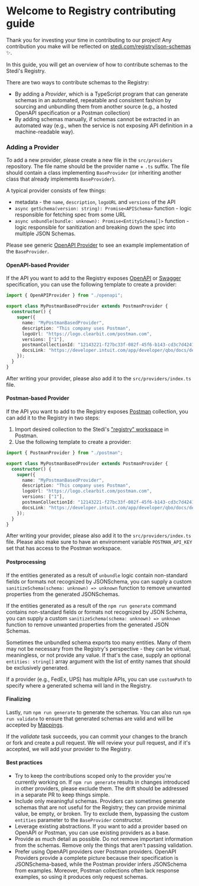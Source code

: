 # Welcome to Registry contributing guide

Thank you for investing your time in contributing to our project! Any contribution you make will be reflected on [stedi.com/registry/json-schemas](https://www.stedi.com/registry/json-schemas) :sparkles:.

In this guide, you will get an overview of how to contribute schemas to the Stedi's Registry.

There are two ways to contribute schemas to the Registry:

- By adding a _Provider_, which is a TypeScript program that can generate schemas in an automated, repeatable and consistent fashion by sourcing and unbundling them from another source (e.g., a hosted OpenAPI specification or a Postman collection)
- By adding schemas manually, if schemas cannot be extracted in an automated way (e.g., when the service is not exposing API definition in a machine-readable way).

### Adding a Provider

To add a new provider, please create a new file in the `src/providers` repository. The file name should be the provider name + `.ts` suffix. The file should contain a class implementing `BaseProvider` (or inheriting another class that already implements `BaseProvider`).

A typical provider consists of few things:

- metadata - the `name`, `description`, `logoURL` and `versions` of the API
- `async getSchema(version: string): Promise<APISchema>` function - logic responsible for fetching spec from some URL
- `async unbundle(bundle: unknown): Promise<EntitySchema[]>` function - logic responsible for sanitization and breaking down the spec into multiple JSON Schemas.

Please see generic [OpenAPI Provider](https://github.com/Stedi/registry/blob/main/src/providers/openapi.ts) to see an example implementation of the `BaseProvider`.

#### OpenAPI-based Provider

If the API you want to add to the Registry exposes [OpenAPI](https://www.openapis.org) or [Swagger](https://swagger.io) specification, you can use the following template to create a provider:

```ts
import { OpenAPIProvider } from "./openapi";

export class MyPostmanBasedProvider extends PostmanProvider {
  constructor() {
    super({
      name: "MyPostmanBasedProvider",
      description: "This company uses Postman",
      logoUrl: "https://logo.clearbit.com/postman.com",
      versions: ["1"],
      postmanCollectionId: "12143221-f27bc33f-082f-45f6-b143-cd3c7d4241da",
      docsLink: "https://developer.intuit.com/app/developer/qbo/docs/develop",
    });
  }
}
```

After writing your provider, please also add it to the `src/providers/index.ts` file.

#### Postman-based Provider

If the API you want to add to the Registry exposes [Postman](https://www.postman.com) collection, you can add it to the Registry in two steps:

1. Import desired collection to the Stedi's ["registry" workspace](https://www.postman.com/stedi-inc/workspace/registry/overview) in Postman.
2. Use the following template to create a provider:

```ts
import { PostmanProvider } from "./postman";

export class MyPostmanBasedProvider extends PostmanProvider {
  constructor() {
    super({
      name: "MyPostmanBasedProvider",
      description: "This company uses Postman",
      logoUrl: "https://logo.clearbit.com/postman.com",
      versions: ["1"],
      postmanCollectionId: "12143221-f27bc33f-082f-45f6-b143-cd3c7d4241da",
      docsLink: "https://developer.intuit.com/app/developer/qbo/docs/develop",
    });
  }
}
```

After writing your provider, please also add it to the `src/providers/index.ts` file. Please also make sure to have an environment variable `POSTMAN_API_KEY` set that has access to the Postman workspace.

#### Postprocessing

If the entities generated as a result of `unbundle` logic contain non-standard fields or formats not recognized by JSONSchema, you can supply a custom `sanitizeSchema(schema: unknown) => unknown` function to remove unwanted properties from the generated JSONSchemas.

If the entities generated as a result of the `npm run generate` command contains non-standard fields or formats not recognized by JSON Schema, you can supply a custom `sanitizeSchema(schema: unknown) => unknown` function to remove unwanted properties from the generated JSON Schemas.

Sometimes the unbundled schema exports too many entities. Many of them may not be necessary from the Registry's perspective - they can be virtual, meaningless, or not provide any value. If that's the case, supply an optional `entities: string[]` array argument with the list of entity names that should be exclusively generated.

If a provider (e.g., FedEx, UPS) has multiple APIs, you can use `customPath` to specify where a generated schema will land in the Registry.

#### Finalizing

Lastly, run `npm run generate` to generate the schemas. You can also run `npm run validate` to ensure that generated schemas are valid and will be accepted by [Mappings](https://www.stedi.com/products/mappings).

If the _validate_ task succeeds, you can commit your changes to the branch or fork and create a pull request. We will review your pull request, and if it's accepted, we will add your provider to the Registry.

#### Best practices

- Try to keep the contributions scoped only to the provider you're currently working on. If `npm run generate` results in changes introduced in other providers, please exclude them. The drift should be addressed in a separate PR to keep things simple.
- Include only meaningful schemas. Providers can sometimes generate schemas that are not useful for the Registry; they can provide minimal value, be empty, or broken. Try to exclude them, bypassing the custom `entities` parameter to the `BaseProvider` constructor.
- Leverage existing abstractions. If you want to add a provider based on OpenAPI or Postman, you can use existing providers as a base.
- Provide as much detail as possible. Do not remove important information from the schemas. Remove only the things that aren't passing validation.
- Prefer using OpenAPI providers over Postman providers. OpenAPI Providers provide a complete picture because their specification is JSONSchema-based, while the Postman provider infers JSONSchema from examples. Moreover, Postman collections often lack response examples, so using it produces only request schemas.
